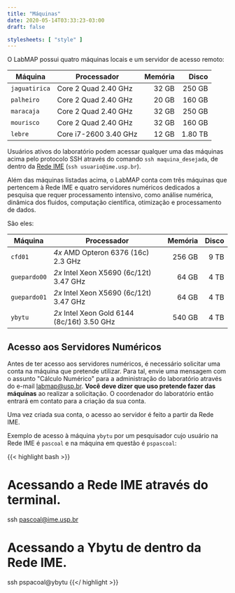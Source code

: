 ```yaml
---
title: "Máquinas"
date: 2020-05-14T03:33:23-03:00
draft: false

stylesheets: [ "style" ]
---
```


O LabMAP possui quatro máquinas locais e um servidor de acesso remoto:

| Máquina       | Processador           | Memória | Disco   |
| -----------   | --------------------- | -------:| -------:|
| `jaguatirica` | Core 2 Quad 2.40 GHz  | 32 GB   | 250 GB  |
| `palheiro`    | Core 2 Quad 2.40 GHz  | 20 GB   | 160 GB  |
| `maracaja`    | Core 2 Quad 2.40 GHz  | 32 GB   | 250 GB  |
| `mourisco`    | Core 2 Quad 2.40 GHz  | 32 GB   | 160 GB  |
| `lebre`       | Core i7-2600 3.40 GHz | 12 GB   | 1.80 TB |

Usuários ativos do laboratório podem acessar qualquer uma das máquinas acima
pelo protocolo SSH através do comando `ssh maquina_desejada`, de dentro da [Rede
IME][rime] (`ssh usuario@ime.usp.br`).

Além das máquinas listadas acima, o LabMAP conta com três máquinas que pertencem
à Rede IME e quatro servidores numéricos dedicados a pesquisa que requer
processamento intensivo, como análise numérica, dinâmica dos fluidos, computação
científica, otimização e processamento de dados.

São eles:

| Máquina      | Processador                                 | Memória | Disco |
| -----------  | ------------------------------------------- | ------: | ----: |
| `cfd01`      | _4x_ AMD Opteron 6376 (16c) 2.3 GHz         | 256 GB  | 9 TB  |
| `guepardo00` | _2x_ Intel Xeon X5690 (6c/12t) 3.47 GHz     | 64 GB   | 4 TB  |
| `guepardo01` | _2x_ Intel Xeon X5690 (6c/12t) 3.47 GHz     | 64 GB   | 4 TB  |
| `ybytu`      | _2x_ Intel Xeon Gold 6144 (8c/16t) 3.50 GHz | 540 GB  | 4 TB  |

[rime]: https://si.ime.usp.br/

## Acesso aos Servidores Numéricos

Antes de ter acesso aos servidores numéricos, é necessário solicitar uma conta
na máquina que pretende utilizar. Para tal, envie uma mensagem com o assunto
"Cálculo Numérico" para a administração do laboratório através do e-mail
[labmap@usp.br](mailto:labmap@usp.br). **Você deve dizer que uso pretende fazer
das máquinas** ao realizar a solicitação. O coordenador do laboratório então
entrará em contato para a criação da sua conta.

Uma vez criada sua conta, o acesso ao servidor é feito a partir da Rede IME.

Exemplo de acesso à máquina `ybytu` por um pesquisador cujo usuário na Rede IME
é `pascoal` e na máquina em questão é `pspascoal`:

{{< highlight bash >}}
# Acessando a Rede IME através do terminal.
ssh pascoal@ime.usp.br
# Acessando a Ybytu de dentro da Rede IME.
ssh pspacoal@ybytu
{{</ highlight >}}
